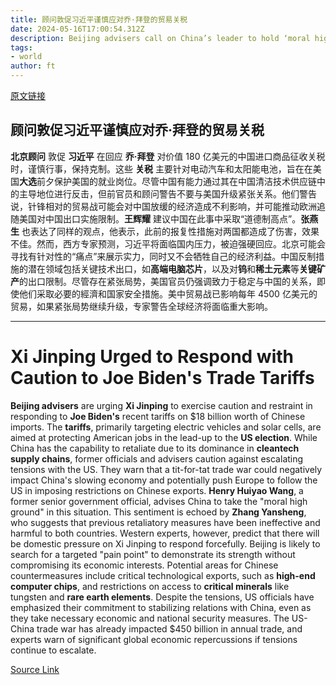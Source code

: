```yaml
---
title: 顾问敦促习近平谨慎应对乔·拜登的贸易关税
date: 2024-05-16T17:00:54.312Z
description: Beijing advisers call on China’s leader to hold ‘moral high ground’ as spat with US intensifies
tags: 
- world
author: ft
---
```


[原文链接](https://ft.com/content/c8c09e9f-df88-4e19-88a4-539ba97b2cfc)

## 顾问敦促习近平谨慎应对乔·拜登的贸易关税

**北京顾问** 敦促 **习近平** 在回应 **乔·拜登** 对价值 180 亿美元的中国进口商品征收关税时，谨慎行事，保持克制。这些 **关税** 主要针对电动汽车和太阳能电池，旨在在美国**大选**前夕保护美国的就业岗位。尽管中国有能力通过其在中国清洁技术供应链中的主导地位进行反击，但前官员和顾问警告不要与美国升级紧张关系。他们警告说，针锋相对的贸易战可能会对中国放缓的经济造成不利影响，并可能推动欧洲追随美国对中国出口实施限制。**王辉耀** 建议中国在此事中采取“道德制高点”。**张燕生** 也表达了同样的观点，他表示，此前的报复性措施对两国都造成了伤害，效果不佳。然而，西方专家预测，习近平将面临国内压力，被迫强硬回应。北京可能会寻找有针对性的“痛点”来展示实力，同时又不会牺牲自己的经济利益。中国反制措施的潜在领域包括关键技术出口，如**高端电脑芯片**，以及对**钨**和**稀土元素**等**关键矿产**的出口限制。尽管存在紧张局势，美国官员仍强调致力于稳定与中国的关系，即使他们采取必要的經濟和国家安全措施。美中贸易战已影响每年 4500 亿美元的贸易，如果紧张局势继续升级，专家警告全球经济将面临重大影响。

---

# Xi Jinping Urged to Respond with Caution to Joe Biden's Trade Tariffs 

**Beijing advisers** are urging **Xi Jinping** to exercise caution and restraint in responding to **Joe Biden's** recent tariffs on $18 billion worth of Chinese imports. The **tariffs**, primarily targeting electric vehicles and solar cells, are aimed at protecting American jobs in the lead-up to the **US election**. While China has the capability to retaliate due to its dominance in **cleantech supply chains**, former officials and advisers caution against escalating tensions with the US. They warn that a tit-for-tat trade war could negatively impact China's slowing economy and potentially push Europe to follow the US in imposing restrictions on Chinese exports. **Henry Huiyao Wang**, a former senior government official, advises China to take the "moral high ground" in this situation. This sentiment is echoed by **Zhang Yansheng**, who suggests that previous retaliatory measures have been ineffective and harmful to both countries. Western experts, however, predict that there will be domestic pressure on Xi Jinping to respond forcefully. Beijing is likely to search for a targeted "pain point" to demonstrate its strength without compromising its economic interests. Potential areas for Chinese countermeasures include critical technological exports, such as **high-end computer chips**, and restrictions on access to **critical minerals** like tungsten and **rare earth elements**. Despite the tensions, US officials have emphasized their commitment to stabilizing relations with China, even as they take necessary economic and national security measures. The US-China trade war has already impacted $450 billion in annual trade, and experts warn of significant global economic repercussions if tensions continue to escalate.

[Source Link](https://ft.com/content/c8c09e9f-df88-4e19-88a4-539ba97b2cfc)

